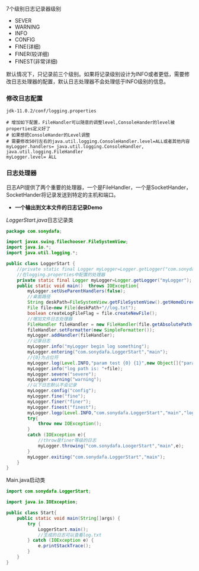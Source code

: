 7个级别日志记录器级别

* SEVER
* WARNING
* INFO
* CONFIG
* FINE(详细)
* FINER(较详细)
* FINEST(非常详细)

默认情况下，只记录前三个级别。如果将记录级别设计为INFO或者更低，需要修改日志处理器的配置，默认日志处理器不会处理低于INFO级别的信息。

### 修改日志配置

`jdk-11.0.2/conf/logging.properties`    

```properties
# 增加如下配置，FileHandler可以随意的调整level,ConsoleHander的level被properties定义好了
# 如果想把ConsoleHander的Level调整
# 需要修改50行左右的java.util.logging.ConsoleHandler.level=ALL或者其他内容
myLogger.handlers= java.util.logging.ConsoleHandler, java.util.logging.FileHandler
myLogger.level= ALL
```
### 日志处理器

日志API提供了两个重要的处理器，一个是FileHandler，一个是SocketHander，SocketHander将记录发送到特定的主机和端口。

* **一个输出到文本文件的日志记录Demo**

*LoggerStart.java*日志记录类

```java
package com.sonydafa;

import javax.swing.filechooser.FileSystemView;
import java.io.*;
import java.util.logging.*;

public class LoggerStart {
    //private static final Logger myLogger=Logger.getLogger("com.sonydafa");
    //在logging.properties中配置的处理器
    private static final Logger myLogger=Logger.getLogger("myLogger");
    public static void main()  throws IOException{
        myLogger.setUseParentHandlers(false);
        //桌面路径
        String deskPath=FileSystemView.getFileSystemView().getHomeDirectory().getAbsolutePath();
        File file=new File(deskPath+"//log.txt");
        boolean createLogFileFlag = file.createNewFile();
        //增加文件日志处理器
        FileHandler fileHandler = new FileHandler(file.getAbsolutePath());
        fileHandler.setFormatter(new SimpleFormatter());
        myLogger.addHandler(fileHandler);
        //记录日志
        myLogger.info("myLogger begin log something");
        myLogger.entering("com.sonydafa.LoggerStart","main");
        //{0}为占位符
        myLogger.log(Level.INFO,"param test {0} {1}",new Object[]{"param1","param2"});
        myLogger.info("log path is: "+file);
        myLogger.severe("severe");
        myLogger.warning("warning");
        //以下日志默认不会记录
        myLogger.config("config");
        myLogger.fine("fine");
        myLogger.finer("finer");
        myLogger.finest("finest");
        myLogger.logp(Level.INFO,"com.sonydafa.LoggerStart","main","log p");
        try{
            throw new IOException();
        }
        catch (IOException e){
            //throw是finer等级的日志
            myLogger.throwing("com.sonydafa.LoogerStart","main",e);
        }
        myLogger.exiting("com.sonydafa.LoggerStart","main");
    }
}

```

Main.java启动类

```java
import com.sonydafa.LoggerStart;

import java.io.IOException;

public class Start{
    public static void main(String[]args) {
        try {
            LoggerStart.main();
            //生成的日志可以查看log.txt
        } catch (IOException e) {
            e.printStackTrace();
        }
    }
}
```

